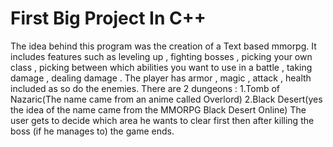 # First Big Project In C++
The idea behind this program was the creation of a Text based mmorpg. It includes features such as leveling up , fighting bosses , picking your own class , picking between which abilities you want to use in a battle , taking damage , dealing damage . The player has armor , magic , attack , health included as so do the enemies. There are 2 dungeons :
1.Tomb of Nazaric(The name came from an anime called Overlord)
2.Black Desert(yes the idea of the name came from the MMORPG Black Desert Online)
The user gets to decide which area he wants to clear first then after killing the boss (if he manages to) the game ends.

